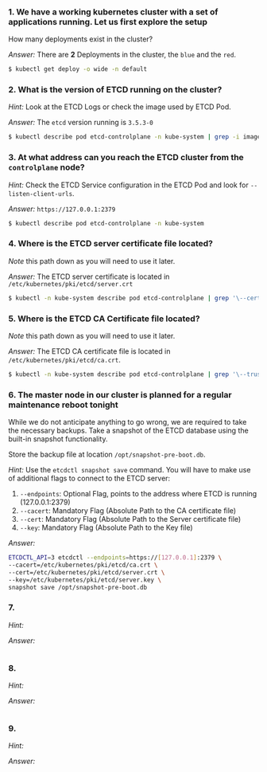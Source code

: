 ### 1. We have a working kubernetes cluster with a set of applications running. Let us first explore the setup

How many deployments exist in the cluster?

*Answer:* There are **2** Deployments in the cluster, the `blue` and the `red`.

```bash
$ kubectl get deploy -o wide -n default
```

### 2. What is the version of ETCD running on the cluster?

*Hint:* Look at the ETCD Logs or check the image used by ETCD Pod.

*Answer:* The `etcd` version running is `3.5.3-0`

```bash
$ kubectl describe pod etcd-controlplane -n kube-system | grep -i image
```

### 3. At what address can you reach the ETCD cluster from the `controlplane` node?

*Hint:*  Check the ETCD Service configuration in the ETCD Pod and look for `--listen-client-urls`.

*Answer:* `https://127.0.0.1:2379`

```bash
$ kubectl describe pod etcd-controlplane -n kube-system
```

### 4. Where is the ETCD server certificate file located?

*Note* this path down as you will need to use it later.

*Answer:* The ETCD server certificate is located in `/etc/kubernetes/pki/etcd/server.crt`

```bash
$ kubectl -n kube-system describe pod etcd-controlplane | grep '\--cert-file'
```

### 5. Where is the ETCD CA Certificate file located?

*Note* this path down as you will need to use it later.

*Answer:* The ETCD CA certificate file is located in `/etc/kubernetes/pki/etcd/ca.crt`.

```bash
$ kubectl -n kube-system describe pod etcd-controlplane | grep '\--trusted-ca-file'
```

### 6. The master node in our cluster is planned for a regular maintenance reboot tonight

While we do not anticipate anything to go wrong, we are required to take the necessary backups. Take a snapshot of the ETCD database using the built-in snapshot functionality.

Store the backup file at location `/opt/snapshot-pre-boot.db`.

*Hint:* Use the `etcdctl snapshot save` command. You will have to make use of additional flags to connect to the ETCD server:

1. `--endpoints`: Optional Flag, points to the address where ETCD is running (127.0.0.1:2379)
2. `--cacert`: Mandatory Flag (Absolute Path to the CA certificate file)
3. `--cert`: Mandatory Flag (Absolute Path to the Server certificate file)
4. `--key`: Mandatory Flag (Absolute Path to the Key file)

*Answer:*

```bash
ETCDCTL_API=3 etcdctl --endpoints=https://[127.0.0.1]:2379 \
--cacert=/etc/kubernetes/pki/etcd/ca.crt \
--cert=/etc/kubernetes/pki/etcd/server.crt \
--key=/etc/kubernetes/pki/etcd/server.key \
snapshot save /opt/snapshot-pre-boot.db
```

### 7.

*Hint:*

*Answer:*

```bash

```

### 8.

*Hint:*

*Answer:*

```bash

```

### 9.

*Hint:*

*Answer:*

```bash

```
